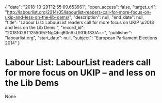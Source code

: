 {
  "date": "2018-10-29T12:55:09.653961", 
  "open_access": false, 
  "target_url": "http://labourlist.org/2014/05/labourlist-readers-call-for-more-focus-on-ukip-and-less-on-the-lib-dems/", 
  "description": null, 
  "end_date": null, 
  "title": "Labour List: LabourList readers call for more focus on UKIP \u2013 and less on the Lib Dems ", 
  "record_id": "20181029T125509/ENgQhcjB0n9sL931bfS3/A==", 
  "publisher": "labourlist.org", 
  "start_date": null, 
  "subject": "European Parliament Elections 2014"
}

# Labour List: LabourList readers call for more focus on UKIP – and less on the Lib Dems 

None